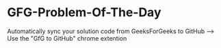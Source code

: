 # GFG-Problem-Of-The-Day

Automatically sync your solution code from GeeksForGeeks to GitHub 
--> Use the "GfG to GitHub" chrome extention
